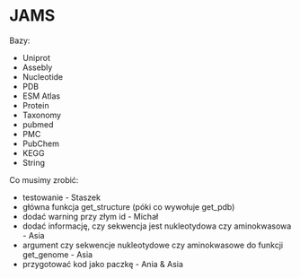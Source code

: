 # JAMS

Bazy: 

* Uniprot
* Assebly
* Nucleotide
* PDB
* ESM Atlas
* Protein
* Taxonomy
* pubmed
* PMC
* PubChem
* KEGG
* String

Co musimy zrobić:
* testowanie - Staszek
* główna funkcja get_structure (póki co wywołuje get_pdb) 
* dodać warning przy złym id - Michał
* dodać informację, czy sekwencja jest nukleotydowa czy aminokwasowa - Asia
* argument czy sekwencje nukleotydowe czy aminokwasowe do funkcji get_genome - Asia
* przygotować kod jako paczkę - Ania & Asia
